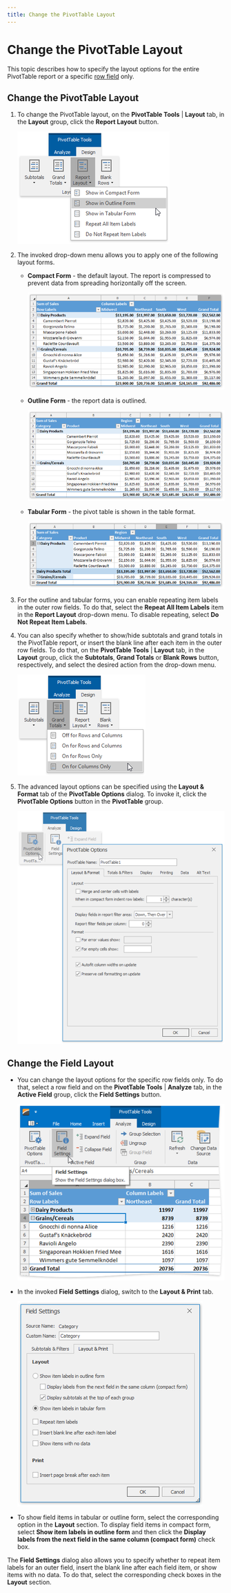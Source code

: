 ```yaml
---
title: Change the PivotTable Layout
---
```

# Change the PivotTable Layout
This topic describes how to specify the layout options for the entire PivotTable report or a specific [row field](#rowfield) only. 

## Change the PivotTable Layout
1. To change the PivotTable layout, on the **PivotTable Tools** | **Layout** tab, in the **Layout** group, click the **Report Layout** button.
	
	![Spreadsheet_PivotTable_ReportLayout_Ribbon](../../../images/Img126533.png)
2. The invoked drop-down menu allows you to apply one of the following layout forms.
	* **Compact Form** - the default layout. The report is compressed to prevent data from spreading horizontally off the screen.
		
		![Spreadsheet_PivotTable_LayoutForm_Compact](../../../images/Img126496.png)
	* **Outline Form** - the report data is outlined.
		
		![Spreadsheet_PivotTable_LayoutForm_Outilne](../../../images/Img126497.png)
	* **Tabular Form** - the pivot table is shown in the table format.
		
		![Spreadsheet_PivotTable_LayoutForm_Tabular](../../../images/Img126498.png)
3. For the outline and tabular forms, you can enable repeating item labels in the outer row fields. To do that, select the **Repeat All Item Labels** item in the **Report Layout** drop-down menu. To disable repeating, select **Do Not Repeat Item Labels**.
4. You can also specify whether to show/hide subtotals and grand totals in the PivotTable report, or insert the blank line after each item in the outer row fields. To do that, on the **PivotTable Tools** | **Layout** tab, in the **Layout** group, click the **Subtotals**, **Grand Totals** or **Blank Rows** button, respectively, and select the desired action from the drop-down menu.
	
	![Spreadsheet_PivotTable_Layout_LayoutForm](../../../images/Img126535.png)
5. The advanced layout options can be specified using the **Layout &amp; Format** tab of the **PivotTable Options** dialog. To invoke it, click the **PivotTable Options** button in the **PivotTable** group.
	
	![Spreadsheet_PivotTable_PivotTableOptionsRibbon](../../../images/Img126505.png)

<a name="rowfield"/>

## Change the Field Layout
* You can change the layout options for the specific row fields only. To do that, select a row field and on the **PivotTable Tools** | **Analyze** tab, in the **Active Field** group, click the **Field Settings** button.
	
	![Spreadsheet_PivotTable_Format_RowAndColumn_Ribbon](../../../images/Img126642.png)
* In the invoked **Field Settings** dialog, switch to the **Layout &amp; Print** tab.
	
	![Spreadsheet_PivotTable_Layout_FieldSettingsDialog](../../../images/Img126707.png)
* To show field items in tabular or outline form, select the corresponding option in the **Layout** section. To display field items in compact form, select **Show item labels in outline form** and then click the **Display labels from the next field in the same column (compact form)** check box.

The **Field Settings** dialog also allows you to specify whether to repeat item labels for an outer field, insert the blank line after each field item, or show items with no data. To do that, select the corresponding check boxes in the **Layout** section.